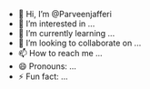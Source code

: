 - 👋 Hi, I’m @Parveenjafferi
- 👀 I’m interested in ...
- 🌱 I’m currently learning ...
- 💞️ I’m looking to collaborate on ...
- 📫 How to reach me ...
- 😄 Pronouns: ...
- ⚡ Fun fact: ...

<!---
Parveenjafferi/Parveenjafferi is a ✨ special ✨ repository because its `README.md` (this file) appears on your GitHub profile.
You can click the Preview link to take a look at your changes.
--->
